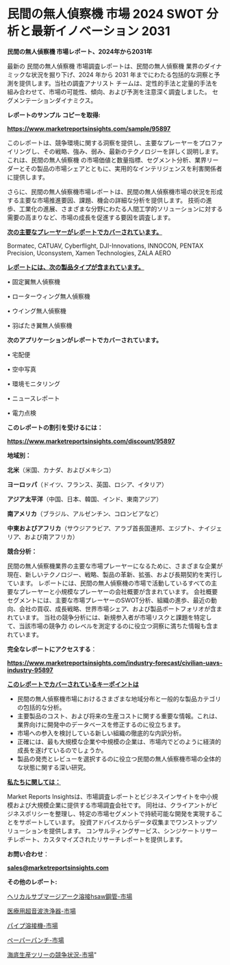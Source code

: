 # 民間の無人偵察機 市場 2024 SWOT 分析と最新イノベーション 2031

<strong>民間の無人偵察機 市場レポート、2024年から2031年</strong>

最新の 民間の無人偵察機 市場調査レポートは、民間の無人偵察機 業界のダイナミックな状況を掘り下げ、2024 年から 2031 年までにわたる包括的な洞察と予測を提供します。当社の調査アナリスト チームは、定性的手法と定量的手法を組み合わせて、市場の可能性、傾向、および予測を注意深く調査しました。 セグメンテーションダイナミクス。



<strong>レポートのサンプル コピーを取得:</strong> <a href=https://www.marketreportsinsights.com/sample/95897>

<strong><u>https://www.marketreportsinsights.com/sample/95897</u></strong></a>

このレポートは、競争環境に関する洞察を提供し、主要なプレーヤーをプロファイリングし、その戦略、強み、弱み、最新のテクノロジーを詳しく説明します。 これは、民間の無人偵察機 の市場価値と数量指標、セグメント分析、業界リーダーとその製品の市場シェアとともに、実用的なインテリジェンスを利害関係者に提供します。

さらに、民間の無人偵察機市場レポートは、民間の無人偵察機市場の状況を形成する主要な市場推進要因、課題、機会の詳細な分析を提供します。 技術の進歩、工業化の進展、さまざまな分野にわたる人間工学的ソリューションに対する需要の高まりなど、市場の成長を促進する要因を調査します。



<strong><u>次の主要なプレーヤーがレポートでカバーされています。</u></strong>

Bormatec, CATUAV, Cyberflight, DJI-Innovations, INNOCON, PENTAX Precision, Uconsystem, Xamen Technologies, ZALA AERO



<strong><u><b>レポートには、次の製品タイプが含まれています。</b></u></strong>

• 固定翼無人偵察機

• ローターウィング無人偵察機

• ウイング無人偵察機

• 羽ばたき翼無人偵察機



<strong><b>次のアプリケーションがレポートでカバーされています。</b></strong>

• 宅配便

• 空中写真

• 環境モニタリング

• ニュースレポート

• 電力点検



<strong><b>このレポートの割引を受けるには：</b></strong><a href=https://www.marketreportsinsights.com/discount/95897>

<strong><u>https://www.marketreportsinsights.com/discount/95897</u></strong></a>



<strong>地域別：</strong>



<strong>北米</strong>（米国、カナダ、およびメキシコ）



<strong>ヨーロッパ</strong>（ドイツ、フランス、英国、ロシア、イタリア）



<strong>アジア太平洋</strong>（中国、日本、韓国、インド、東南アジア）



<strong>南アメリカ</strong>（ブラジル、アルゼンチン、コロンビアなど）



<strong>中東およびアフリカ</strong>（サウジアラビア、アラブ首長国連邦、エジプト、ナイジェリア、および南アフリカ）



<strong>競合分析：</strong>

民間の無人偵察機業界の主要な市場プレーヤーになるために、さまざまな企業が現在、新しいテクノロジー、戦略、製品の革新、拡張、および長期契約を実行しています。 レポートには、民間の無人偵察機の市場で活動しているすべての主要なプレーヤーと小規模なプレーヤーの会社概要が含まれています。 会社概要セグメントには、主要な市場プレーヤーのSWOT分析、組織の進歩、最近の動向、会社の買収、成長戦略、世界市場シェア、および製品ポートフォリオが含まれています。 当社の競争分析には、新規参入者が市場リスクと課題を特定して、当該市場の競争力 のレベルを測定するのに役立つ洞察に満ちた情報も含まれています。



<strong>完全なレポートにアクセスする</strong>：

<a href=https://www.marketreportsinsights.com/industry-forecast/civilian-uavs-industry-95897>

<strong><u>https://www.marketreportsinsights.com/industry-forecast/civilian-uavs-industry-95897</u></strong></a>



<strong><u><b>このレポートでカバーされているキーポイントは</b></u></strong>
<ul>
  <li>民間の無人偵察機市場におけるさまざまな地域分布と一般的な製品カテゴリの包括的な分析。</li>
  <li>主要製品のコスト、および将来の生産コストに関する重要な情報。これは、業界向けに開発中のデータベースを修正するのに役立ちます。</li>
  <li>市場への参入を検討している新しい組織の徹底的な内訳分析。</li>
  <li>正確には、最も大規模な企業や中規模の企業は、市場内でどのように経済的成長を遂げているのでしょうか。</li>
  <li>製品の発売とレビューを選択するのに役立つ民間の無人偵察機市場の全体的な状態に関する深い研究。</li>
</ul>


<strong><u><b>私たちに関しては：</b></u></strong>

Market Reports Insightsは、市場調査レポートとビジネスインサイトを中小規模および大規模企業に提供する市場調査会社です。 同社は、クライアントがビジネスポリシーを整理し、特定の市場セグメントで持続可能な開発を実現することをサポートしています。 投資アドバイスからデータ収集までワンストップソリューションを提供します。 コンサルティングサービス、シンジケートリサーチレポート、カスタマイズされたリサーチレポートを提供します。



<strong><b>お問い合わせ</b></strong>：

<a href=mailto:sales@marketreportsinsights.com>

<strong><u>sales@marketreportsinsights.com</u></strong></a>



<strong>その他のレポート:</strong>

<a href=https://www.linkedin.com/pulse/ヘリカルサブマージアーク溶接hsaw鋼管-市場-2023-swot-分析と最新イノベーション-ulhlf/>ヘリカルサブマージアーク溶接hsaw鋼管-市場</a>

<a href=https://www.linkedin.com/pulse/医療用超音波洗浄器-市場-2023-推進要因と成長機会-2030-pr-news-hub-itjpc/>医療用超音波洗浄器-市場</a>

<a href=https://www.linkedin.com/pulse/パイプ溶接機-市場-2023-推進要因と成長機会-2030-consumer-connection-collective-360-w1rff/>パイプ溶接機-市場</a>

<a href=https://www.linkedin.com/pulse/ペーパーパンチ-市場-2023-新興市場-将来の動向と市場需要-2030-osclf/>ペーパーパンチ-市場</a>

<a href=https://www.linkedin.com/pulse/海底生産ツリーの競争状況-市場-2023-収益と成長ドライバー-2030-pr-news-hub-c0u8f/>海底生産ツリーの競争状況-市場</a>"
